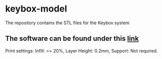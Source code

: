 # keybox-model
The repository contains the STL files for the Keybox system
## The software can be found under this [link](https://github.com/theiotproject/keybox-espidf) 

Print settings:
Infill: >= 20%,
Layer Height: 0.2mm,
Support: Not required.
